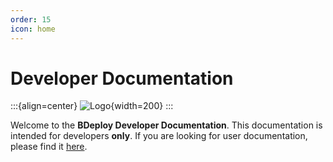 ```yaml
---
order: 15
icon: home
---
```

# Developer Documentation

:::{align=center}
![Logo](/images/logo.svg){width=200}
:::

Welcome to the **BDeploy Developer Documentation**. This documentation is intended for developers **only**. If you are looking for user documentation, please find it [here](../user/index.html).

